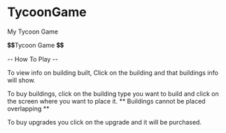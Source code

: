 # TycoonGame
My Tycoon Game

💲💲Tycoon Game 💲💲

-- How To Play --

To view info on building built, Click on the building and that buildings info will show.

To buy buildings, click on the building type you want to build and click on the screen where you want to place it.
** Buildings cannot be placed overlapping **

To buy upgrades you click on the upgrade and it will be purchased.
